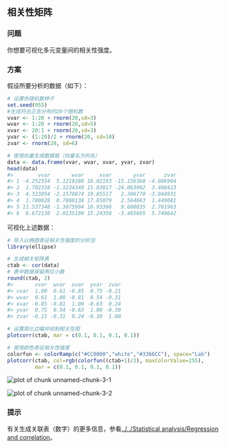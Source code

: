 ## 相关性矩阵

### 问题

你想要可视化多元变量间的相关性强度。

### 方案

假设所要分析的数据（如下）：

```R
# 设置伪随机数种子
set.seed(955)
#生成符合正态分布的20个随机数
vvar <- 1:20 + rnorm(20,sd=3)
wvar <- 1:20 + rnorm(20,sd=5)
xvar <- 20:1 + rnorm(20,sd=3)
yvar <- (1:20)/2 + rnorm(20, sd=10)
zvar <- rnorm(20, sd=6)

# 使用向量生成数据框（向量名为列名）
data <- data.frame(vvar, wvar, xvar, yvar, zvar)
head(data)
#>        vvar       wvar     xvar       yvar      zvar
#> 1 -4.252354  5.1219288 16.02193 -15.156368 -4.086904
#> 2  1.702318 -1.3234340 15.83817 -24.063902  3.468423
#> 3  4.323054 -2.1570874 19.85517   2.306770 -3.044931
#> 4  1.780628  0.7880138 17.65079   2.564663  1.449081
#> 5 11.537348 -1.3075994 10.93386   9.600835  2.761963
#> 6  6.672130  2.0135190 15.24350  -3.465695  5.749642
```

可视化上述数据：

```R
# 导入以椭圆表征相关性强度的分析包
library(ellipse)

# 生成相关矩阵表
ctab <- cor(data)
# 表中数据保留两位小数
round(ctab, 2)
#>       vvar  wvar  xvar  yvar  zvar
#> vvar  1.00  0.61 -0.85  0.75 -0.21
#> wvar  0.61  1.00 -0.81  0.54 -0.31
#> xvar -0.85 -0.81  1.00 -0.63  0.24
#> yvar  0.75  0.54 -0.63  1.00 -0.30
#> zvar -0.21 -0.31  0.24 -0.30  1.00

# 设置简化边幅并绘制相关性图
plotcorr(ctab, mar = c(0.1, 0.1, 0.1, 0.1))

# 使用颜色表征相关性强度
colorfun <- colorRamp(c("#CC0000","white","#3366CC"), space="Lab")
plotcorr(ctab, col=rgb(colorfun((ctab+1)/2), maxColorValue=255),
         mar = c(0.1, 0.1, 0.1, 0.1))
```

![plot of chunk unnamed-chunk-3-1](http://www.cookbook-r.com/Graphs/Correlation_matrix/figure/unnamed-chunk-3-1.png)

![plot of chunk unnamed-chunk-3-2](http://www.cookbook-r.com/Graphs/Correlation_matrix/figure/unnamed-chunk-3-2.png)

### 提示

有关生成关联表（数字）的更多信息，参看[../../Statistical analysis/Regression and correlation](http://www.cookbook-r.com/Statistical_analysis/Regression_and_correlation)。
